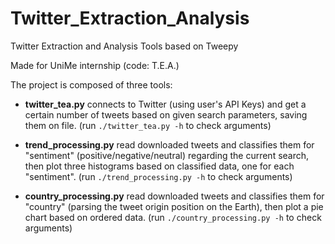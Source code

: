 # Twitter_Extraction_Analysis
Twitter Extraction and Analysis Tools based on Tweepy

Made for UniMe internship (code: T.E.A.)

The project is composed of three tools:

- <b>twitter_tea.py</b> connects to Twitter (using user's API Keys) and get a certain number of tweets based on given search parameters, saving them on file. (run `./twitter_tea.py -h` to check arguments)

- <b>trend_processing.py</b> read downloaded tweets and classifies them for "sentiment" (positive/negative/neutral) regarding the current search, then plot three histograms based on classified data, one for each "sentiment". (run `./trend_processing.py -h` to check arguments)

- <b>country_processing.py</b> read downloaded tweets and classifies them for "country" (parsing the tweet origin position on the Earth), then plot a pie chart based on ordered data. (run `./country_processing.py -h` to check arguments)
